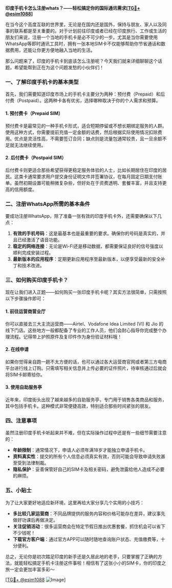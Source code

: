 **印度手机卡怎么注册whats？——轻松搞定你的国际通讯需求[[TG💪+ @esim1088](https://t.me/s/esim1088)]**

在当今这个高度互联的世界里，无论是在国内还是国外，保持与朋友、家人以及同事的联系都是至关重要的。对于计划前往印度或者已经在印度旅行、工作或生活的朋友们来说，注册一个当地的手机卡是必不可少的一步。尤其是当你需要使用WhatsApp等即时通讯工具时，拥有一张本地SIM卡不仅能够帮助你节省通话和数据费用，还能让你更方便地融入当地的生活。

那么问题来了，印度的手机卡到底该怎么注册呢？今天我们就来详细聊聊这个话题，希望能帮到正在为这个问题发愁的小伙伴们！

### 一、了解印度手机卡的基本类型

首先，我们需要知道印度市场上的手机卡主要分为两种：预付费（Prepaid）和后付费（Postpaid）。这两种卡各有优劣，选择哪种取决于你的个人需求和预算。

#### 1. 预付费卡（Prepaid SIM）
预付费卡是最常见的一种手机卡形式，适合短期停留或不想长期绑定服务的人群。使用这种方式，你需要提前充值一定金额的话费，然后根据实际使用情况扣除费用。优点是灵活性高，不需要签订合同；缺点则是流量包通常较贵，且一旦余额不足就无法继续使用。

#### 2. 后付费卡（Postpaid SIM）
后付费卡则更适合那些希望获得更稳定服务体验的人士，比如长期居住在印度的居民。这类卡通常要求用户提交身份证明文件并签署协议，在每月固定日期支付账单。虽然初期设置可能稍微复杂些，但好处在于资费透明、套餐丰富，并且支持更高的信用额度。

### 二、注册WhatsApp所需的基本条件

要成功注册WhatsApp，除了准备一张有效的印度手机卡外，还需要确保以下几点：

1. **有效的手机号码**：这是最基本也是最重要的要求。确保你的号码是真实的，并且已经激活了语音功能。
2. **稳定的网络连接**：无论是Wi-Fi还是移动数据，都需要保证良好的信号强度以顺利完成安装过程。
3. **最新版本的应用程序**：定期更新应用程序至最新版本，以便享受最新的安全补丁和技术改进。

### 三、如何购买印度手机卡？

现在让我们进入正题——如何购买一张印度手机卡呢？其实方法很简单，只需按照以下步骤操作即可：

#### 1. 前往运营商营业厅
你可以直接去三大主流运营商——Airtel、Vodafone Idea Limited (VI) 和 Jio 的线下门店。这些地方一般都配备了专业的工作人员，他们会耐心指导你完成整个办理流程。记得带上护照原件及复印件作为身份验证材料哦！

#### 2. 在线申请
如果你觉得亲自跑一趟不太方便的话，也可以通过各大运营商官网或者第三方电商平台进行线上订购。只需填写相关信息并上传必要的证件照片，待审核通过后就会将SIM卡邮寄给你。

#### 3. 使用自助服务亭
近年来，印度街头出现了越来越多的自助服务亭，专门用于销售各类商品和服务，其中包括手机卡。这种模式非常便捷高效，特别适合那些时间紧张的朋友。

### 四、注意事项

虽然注册印度手机卡听起来并不难，但在实际操作过程中还是有一些细节需要注意的：

- **年龄限制**：通常情况下，申请人必须年满18岁才能独立申请手机卡。
- **资料真实性**：提交的所有个人信息必须真实有效，否则可能会导致申请失败甚至受到法律制裁。
- **隐私保护**：妥善保管好自己的SIM卡及相关密码，避免泄露给他人造成不必要的麻烦。

### 五、小贴士

为了让大家更好地适应新环境，这里再给大家分享几个实用的小技巧：

- **多比较几家运营商**：不同品牌提供的服务内容和价格可能存在差异，建议事先做好功课后再做决定。
- **关注促销活动**：很多运营商会在特定节假日推出优惠套餐，抓住机会可以省下不少钱呢！
- **下载官方客户端**：通过官方APP可以随时随地查询账户状态、充值缴费等，十分便利。

总之，无论你是初次踏足印度的新手还是久居此地的老手，只要掌握了正确的方法，就能轻松搞定手机卡注册这件事啦！相信有了这张小小的SIM卡，你的印度之旅一定会更加丰富多彩～

[[TG💪+ @esim1088](https://t.me/s/esim1088) ![Image](https://i.postimg.cc/4NQfJmqS/Snipaste-2025-05-13-00-14-12.png)]
